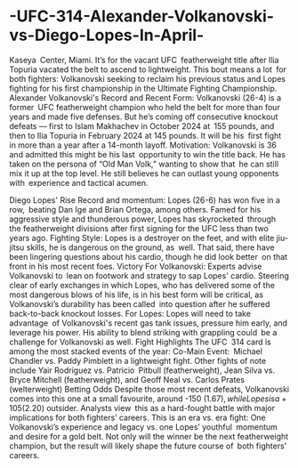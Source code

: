 # -UFC-314-Alexander-Volkanovski-vs-Diego-Lopes-In-April-

 Kaseya Center, Miami. It’s for the vacant UFC featherweight title after Ilia Topuria vacated the belt to ascend to lightweight. This bout means a lot for both fighters: Volkanovski seeking to reclaim his previous status and Lopes fighting for his first championship in the Ultimate Fighting Championship.
Alexander Volkanovski's
Record and Recent Form: Volkanovski (26-4) is a former UFC featherweight champion who held the belt for more than four years and made five defenses. But he’s coming off consecutive knockout defeats — first to Islam Makhachev in October 2024 at 155 pounds, and then to Ilia Topuria in February 2024 at 145 pounds. It will be his first fight in more than a year after a 14-month layoff.
Motivation: Volkanovski is 36 and admitted this might be his last opportunity to win the title back. He has taken on the persona of “Old Man Volk,” wanting to show that he can still mix it up at the top level. He still believes he can outlast young opponents with experience and tactical acumen.


Diego Lopes' Rise
Record and momentum: Lopes (26-6) has won five in a row, beating Dan Ige and Brian Ortega, among others. Famed for his aggressive style and thunderous power, Lopes has skyrocketed through the featherweight divisions after first signing for the UFC less than two years ago.
Fighting Style: Lopes is a destroyer on the feet, and with elite jiu-jitsu skills, he is dangerous on the ground, as well. That said, there have been lingering questions about his cardio, though he did look better on that front in his most recent foes.
Victory
For Volkanovski: Experts advise Volkanovski to lean on footwork and strategy to sap Lopes' cardio. Steering clear of early exchanges in which Lopes, who has delivered some of the most dangerous blows of his life, is in his best form will be critical, as Volkanovski’s durability has been called into question after he suffered back-to-back knockout losses.
For Lopes: Lopes will need to take advantage of Volkanovski's recent gas tank issues, pressure him early, and leverage his power. His ability to blend striking with grappling could be a challenge for Volkanovski as well.
Fight Highlights
The UFC 314 card is among the most stacked events of the year:
Co-Main Event: Michael Chandler vs. Paddy Pimblett in a lightweight fight.
Other fights of note include Yair Rodriguez vs. Patricio Pitbull (featherweight), Jean Silva vs. Bryce Mitchell (featherweight), and Geoff Neal vs. Carlos Prates (welterweight)
Betting Odds
Despite those most recent defeats, Volkanovski comes into this one at a small favourite, around -150 ($1.67), while Lopes is a +105 ($2.20) outsider. Analysts view this as a hard-fought battle with major implications for both fighters’ careers.
This is an era vs. era fight: One Volkanovski’s experience and legacy vs. one Lopes’ youthful momentum and desire for a gold belt. Not only will the winner be the next featherweight champion, but the result will likely shape the future course of both fighters' careers.
